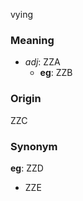 vying
### Meaning
+ _adj_: ZZA
    + __eg__: ZZB

### Origin

ZZC

### Synonym

__eg__: ZZD

+ ZZE


